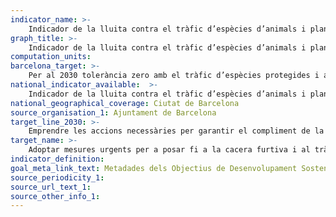 ```yaml
---
indicator_name: >-
    Indicador de la lluita contra el tràfic d’espècies d’animals i plantes protegides (pendent de determinar)
graph_title: >-
    Indicador de la lluita contra el tràfic d’espècies d’animals i plantes protegides (pendent de determinar)
computation_units:
barcelona_target: >-
    Per al 2030 tolerància zero amb el tràfic d’espècies protegides i amb la introducció d’espècies invasores de flora i fauna a Barcelona
national_indicator_available:  >-
    Indicador de la lluita contra el tràfic d’espècies d’animals i plantes protegides (pendent de determinar)
national_geographical_coverage: Ciutat de Barcelona 
source_organisation_1: Ajuntament de Barcelona
target_line_2030: >-
    Emprendre les accions necessàries per garantir el compliment de la CITES (Convenció sobre el Comerç Internacional d’Espècies Amenaçades de Fauna y Flora Silvestres). Valor fita 2030: Per determinar
target_name: >-
    Adoptar mesures urgents per a posar fi a la cacera furtiva i al tràfic d’espècies protegides de flora i fauna, i abordar la demanda i l’oferta il·legals de productes silvestres
indicator_definition:
goal_meta_link_text: Metadades dels Objectius de Desenvolupament Sostenible de les Nacions Unides (pdf 894kB)
source_periodicity_1: 
source_url_text_1: 
source_other_info_1: 
---
```

